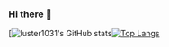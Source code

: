 ### Hi there 👋

<!--
**luster1031/luster1031** is a ✨ _special_ ✨ repository because its `README.md` (this file) appears on your GitHub profile.

Here are some ideas to get you started:

- 🔭 I’m currently working on ...
- 🌱 I’m currently learning ...
- 👯 I’m looking to collaborate on ...
- 🤔 I’m looking for help with ...
- 💬 Ask me about ...
- 📫 How to reach me: ...
- 😄 Pronouns: ...
- ⚡ Fun fact: ...
-->


[![luster1031's GitHub stats](https://github-readme-stats.vercel.app/api?username=luster1031&count_private=true&show_icons=true&theme=tokyonight)[![Top Langs](https://github-readme-stats.vercel.app/api/top-langs/?username=luster1031&layout=compact)](https://github.com/anuraghazra/github-readme-stats)

